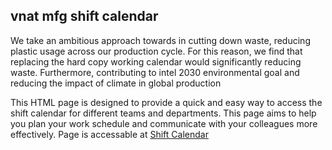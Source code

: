 ## vnat mfg shift calendar

We take an ambitious approach towards  in cutting down waste, reducing plastic usage across our production cycle. For this reason, we find that replacing the hard copy working calendar would significantly reducing waste. Furthermore, contributing to intel 2030 environmental goal and reducing the impact of climate in global production

This HTML page is designed to provide a quick and easy way to access the shift calendar for different teams and departments. This page aims to help you plan your work schedule and communicate with your colleagues more effectively.
Page is accessable at [Shift Calendar](https://vnatmfg.github.io/web-app/)
